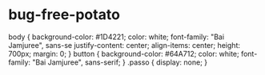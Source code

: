 # bug-free-potato
body {     background-color: #1D4221;     color: white;     font-family: "Bai Jamjuree", sans-se   justify-content: center;     align-items: center;     height: 700px;     margin: 0; }  button {     background-color: #64A712;     color: white;     font-family: "Bai Jamjuree", sans-serif; }  .passo {     display: none; }  

